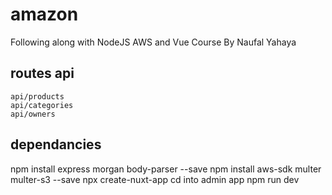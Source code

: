 # amazon
Following along with NodeJS AWS and Vue Course By Naufal Yahaya

## routes api

```
api/products
api/categories
api/owners

```


## dependancies
npm install express morgan body-parser --save
npm install aws-sdk multer multer-s3 --save 
npx create-nuxt-app
cd into admin app
npm run dev





